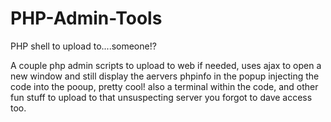 # PHP-Admin-Tools
PHP shell to upload to....someone!?

A couple php admin scripts to upload to web if needed, uses ajax to open a new window and still display the aervers phpinfo in the popup injecting the code into the pooup, pretty cool! also a terminal within the code, and other fun stuff to upload to that unsuspecting server you forgot to dave access too.
